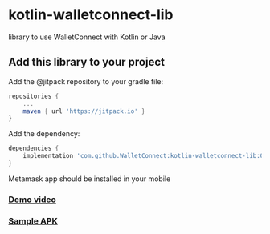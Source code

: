 # kotlin-walletconnect-lib
library to use WalletConnect with Kotlin or Java

## Add this library to your project

Add the @jitpack repository to your gradle file:

```gradle
repositories {
	...
	maven { url 'https://jitpack.io' }
}
```

Add the dependency:

```gradle
dependencies {
	implementation 'com.github.WalletConnect:kotlin-walletconnect-lib:0.9.6'
}
```

Metamask app should be installed in your mobile

### [Demo video](https://drive.google.com/file/d/155bcLuPZk2aH5liomGnb37d3gIF3VAhN/view?usp=sharing)
### [Sample APK](https://drive.google.com/file/d/1N7tM2BazguV1yFQcWD1Kwesk7dRpA9vo/view?usp=sharing)